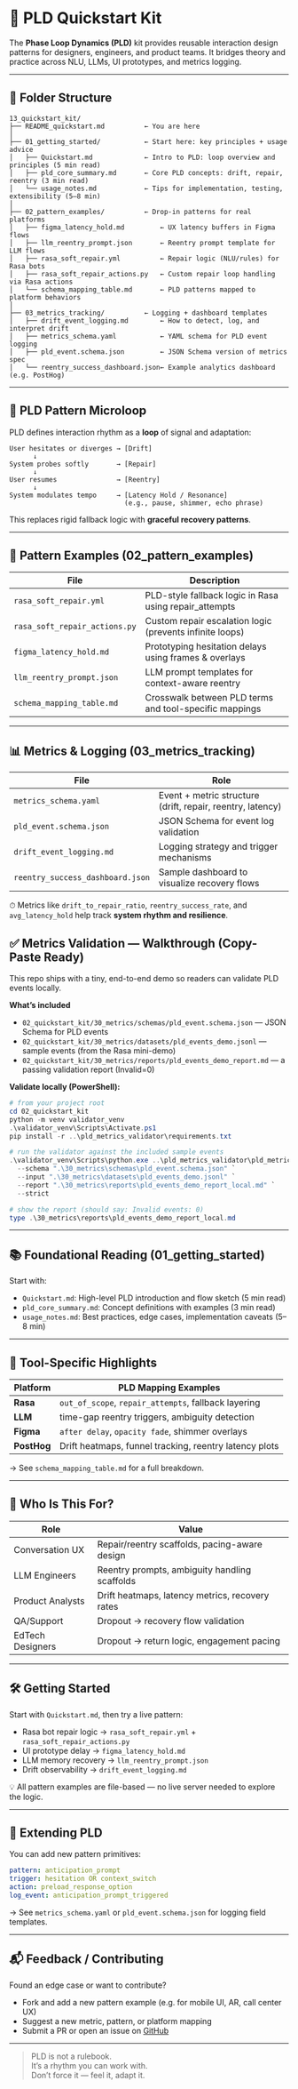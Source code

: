 # 🚀 PLD Quickstart Kit

The **Phase Loop Dynamics (PLD)** kit provides reusable interaction design patterns for designers, engineers, and product teams. It bridges theory and practice across NLU, LLMs, UI prototypes, and metrics logging.

---

## 📁 Folder Structure

```
13_quickstart_kit/
├── README_quickstart.md          ← You are here
│
├── 01_getting_started/           ← Start here: key principles + usage advice
│   ├── Quickstart.md             ← Intro to PLD: loop overview and principles (5 min read)
│   ├── pld_core_summary.md       ← Core PLD concepts: drift, repair, reentry (3 min read)
│   └── usage_notes.md            ← Tips for implementation, testing, extensibility (5–8 min)
│
├── 02_pattern_examples/          ← Drop-in patterns for real platforms
│   ├── figma_latency_hold.md         ← UX latency buffers in Figma flows
│   ├── llm_reentry_prompt.json       ← Reentry prompt template for LLM flows
│   ├── rasa_soft_repair.yml          ← Repair logic (NLU/rules) for Rasa bots
│   ├── rasa_soft_repair_actions.py   ← Custom repair loop handling via Rasa actions
│   └── schema_mapping_table.md       ← PLD patterns mapped to platform behaviors
│
├── 03_metrics_tracking/          ← Logging + dashboard templates
│   ├── drift_event_logging.md        ← How to detect, log, and interpret drift
│   ├── metrics_schema.yaml           ← YAML schema for PLD event logging
│   ├── pld_event.schema.json         ← JSON Schema version of metrics spec
│   └── reentry_success_dashboard.json← Example analytics dashboard (e.g. PostHog)
```

---

## 🔁 PLD Pattern Microloop

PLD defines interaction rhythm as a **loop** of signal and adaptation:

```
User hesitates or diverges → [Drift]
      ↓
System probes softly       → [Repair]
      ↓
User resumes               → [Reentry]
      ↓
System modulates tempo     → [Latency Hold / Resonance]
                             (e.g., pause, shimmer, echo phrase)
```

This replaces rigid fallback logic with **graceful recovery patterns**.

---

## 🧪 Pattern Examples (02_pattern_examples)

| File                         | Description                                              |
|------------------------------|----------------------------------------------------------|
| `rasa_soft_repair.yml`       | PLD-style fallback logic in Rasa using repair_attempts   |
| `rasa_soft_repair_actions.py`| Custom repair escalation logic (prevents infinite loops) |
| `figma_latency_hold.md`      | Prototyping hesitation delays using frames & overlays    |
| `llm_reentry_prompt.json`    | LLM prompt templates for context-aware reentry           |
| `schema_mapping_table.md`    | Crosswalk between PLD terms and tool-specific mappings   |

---

## 📊 Metrics & Logging (03_metrics_tracking)

| File                          | Role                                                        |
|-------------------------------|-------------------------------------------------------------|
| `metrics_schema.yaml`         | Event + metric structure (drift, repair, reentry, latency)  |
| `pld_event.schema.json`       | JSON Schema for event log validation                        |
| `drift_event_logging.md`      | Logging strategy and trigger mechanisms                     |
| `reentry_success_dashboard.json` | Sample dashboard to visualize recovery flows              |

⏱ Metrics like `drift_to_repair_ratio`, `reentry_success_rate`, and `avg_latency_hold` help track **system rhythm and resilience**.

## ✅ Metrics Validation — Walkthrough (Copy-Paste Ready)

This repo ships with a tiny, end-to-end demo so readers can validate PLD events locally.

**What’s included**
- `02_quickstart_kit/30_metrics/schemas/pld_event.schema.json` — JSON Schema for PLD events
- `02_quickstart_kit/30_metrics/datasets/pld_events_demo.jsonl` — sample events (from the Rasa mini-demo)
- `02_quickstart_kit/30_metrics/reports/pld_events_demo_report.md` — a passing validation report (Invalid=0)

**Validate locally (PowerShell):**
```powershell
# from your project root
cd 02_quickstart_kit
python -m venv validator_venv
.\validator_venv\Scripts\Activate.ps1
pip install -r ..\pld_metrics_validator\requirements.txt

# run the validator against the included sample events
.\validator_venv\Scripts\python.exe ..\pld_metrics_validator\pld_metrics_validator.py `
  --schema ".\30_metrics\schemas\pld_event.schema.json" `
  --input ".\30_metrics\datasets\pld_events_demo.jsonl" `
  --report ".\30_metrics\reports\pld_events_demo_report_local.md" `
  --strict

# show the report (should say: Invalid events: 0)
type .\30_metrics\reports\pld_events_demo_report_local.md
```

---

## 📚 Foundational Reading (01_getting_started)

Start with:

- `Quickstart.md`: High-level PLD introduction and flow sketch (5 min read)
- `pld_core_summary.md`: Concept definitions with examples (3 min read)
- `usage_notes.md`: Best practices, edge cases, implementation caveats (5–8 min)

---

## 🔗 Tool-Specific Highlights

| Platform     | PLD Mapping Examples                                 |
|--------------|------------------------------------------------------|
| **Rasa**     | `out_of_scope`, `repair_attempts`, fallback layering |
| **LLM**      | time-gap reentry triggers, ambiguity detection       |
| **Figma**    | `after delay`, `opacity fade`, shimmer overlays      |
| **PostHog**  | Drift heatmaps, funnel tracking, reentry latency plots |

→ See `schema_mapping_table.md` for a full breakdown.

---

## 🧠 Who Is This For?

| Role            | Value                                               |
|------------------|----------------------------------------------------|
| Conversation UX  | Repair/reentry scaffolds, pacing-aware design      |
| LLM Engineers    | Reentry prompts, ambiguity handling scaffolds      |
| Product Analysts | Drift heatmaps, latency metrics, recovery rates    |
| QA/Support       | Dropout → recovery flow validation                  |
| EdTech Designers | Dropout → return logic, engagement pacing          |

---

## 🛠 Getting Started

Start with `Quickstart.md`, then try a live pattern:

- Rasa bot repair logic → `rasa_soft_repair.yml` + `rasa_soft_repair_actions.py`
- UI prototype delay → `figma_latency_hold.md`
- LLM memory recovery → `llm_reentry_prompt.json`
- Drift observability → `drift_event_logging.md`

💡 All pattern examples are file-based — no live server needed to explore the logic.

---

## 🧩 Extending PLD

You can add new pattern primitives:

```yaml
pattern: anticipation_prompt
trigger: hesitation OR context_switch
action: preload_response_option
log_event: anticipation_prompt_triggered
```

→ See `metrics_schema.yaml` or `pld_event.schema.json` for logging field templates.

---

## 📬 Feedback / Contributing

Found an edge case or want to contribute?

- Fork and add a new pattern example (e.g. for mobile UI, AR, call center UX)
- Suggest a new metric, pattern, or platform mapping
- Submit a PR or open an issue on [GitHub](https://github.com/kiyoshisasano-DeepZenSpace)

---

> PLD is not a rulebook.  
> It’s a rhythm you can work with.  
> Don’t force it — feel it, adapt it.
